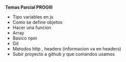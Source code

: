 **Temas Parcial PROGIII**

- Tipo variables en js
- Como se define objetos
- Hacer una funcion
- Array
- Basico npm
- Git
- Metodos http , headers (informacion va en headers)
- Subir proyecto a github y que comandos usamos
